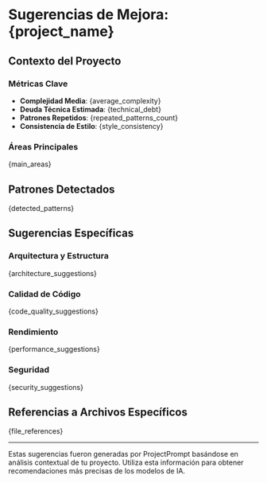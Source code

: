 # Sugerencias de Mejora: {project_name}

## Contexto del Proyecto

### Métricas Clave
- **Complejidad Media**: {average_complexity}
- **Deuda Técnica Estimada**: {technical_debt}
- **Patrones Repetidos**: {repeated_patterns_count}
- **Consistencia de Estilo**: {style_consistency}

### Áreas Principales
{main_areas}

## Patrones Detectados

{detected_patterns}

## Sugerencias Específicas

### Arquitectura y Estructura
{architecture_suggestions}

### Calidad de Código
{code_quality_suggestions}

### Rendimiento
{performance_suggestions}

### Seguridad
{security_suggestions}

## Referencias a Archivos Específicos

{file_references}

---

Estas sugerencias fueron generadas por ProjectPrompt basándose en análisis contextual de tu proyecto. Utiliza esta información para obtener recomendaciones más precisas de los modelos de IA.
